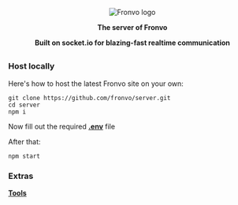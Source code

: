 <p align='center'><img src='https://raw.githubusercontent.com/Fronvo/server/v2/.github/email/fronvo-logo-large.png' alt='Fronvo logo'></p>

<p align='center'><b>The server of Fronvo</b></p>
<p align='center'><b>Built on socket.io for blazing-fast realtime communication</b></p>

<h2 align='center'></h2>

### Host locally

Here's how to host the latest Fronvo site on your own:

```
git clone https://github.com/fronvo/server.git
cd server
npm i
```

Now fill out the required **[.env](https://github.com/Fronvo/server/blob/v2/.env.example)** file

After that:

```
npm start
```

### Extras

**[Tools](https://github.com/Fronvo/server/blob/v2/.github/markdown/TOOLS.md)**

